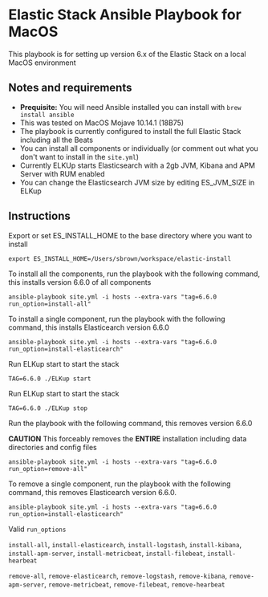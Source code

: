 # Elastic Stack Ansible Playbook for MacOS

This playbook is for setting up version 6.x of the Elastic Stack on a local MacOS environment   

## Notes and requirements

 - **Prequisite:** You will need Ansible installed you can install with `brew install ansible`
 - This was tested on MacOS Mojave 10.14.1 (18B75)
 - The playbook is currently configured to install the full Elastic Stack including all the Beats
 - You can install all components or individually (or comment out what you don't want to install in the `site.yml`)
 - Currently ELKUp starts Elasticsearch with a 2gb JVM, Kibana and APM Server with RUM enabled
 - You can change the Elasticsearch JVM size by editing ES_JVM_SIZE in ELKup

## Instructions
Export or set ES_INSTALL_HOME to the base directory where you want to install

 `export ES_INSTALL_HOME=/Users/sbrown/workspace/elastic-install`

To install all the components, run the playbook with the following command, this installs version 6.6.0 of all components

 `ansible-playbook site.yml -i hosts --extra-vars "tag=6.6.0 run_option=install-all"`

To install a single component, run the playbook with the following command, this installs Elasticearch version 6.6.0

 `ansible-playbook site.yml -i hosts --extra-vars "tag=6.6.0 run_option=install-elasticearch"`

Run ELKup start to start the stack

  `TAG=6.6.0 ./ELKup start`

Run ELKup start to start the stack

  `TAG=6.6.0 ./ELKup stop`

Run the playbook with the following command, this removes version 6.6.0

**CAUTION** This forceably removes the **ENTIRE** installation including data directories and config files

`ansible-playbook site.yml -i hosts --extra-vars "tag=6.6.0 run_option=remove-all"`

To remove a single component, run the playbook with the following command, this removes Elasticearch version 6.6.0.

`ansible-playbook site.yml -i hosts --extra-vars "tag=6.6.0 run_option=install-elasticearch"`

Valid `run_options`

`install-all`, `install-elasticearch`, `install-logstash`, `install-kibana`, `install-apm-server`, `install-metricbeat`, `install-filebeat`, `install-hearbeat`

`remove-all`, `remove-elasticearch`, `remove-logstash`, `remove-kibana`, `remove-apm-server`, `remove-metricbeat`, `remove-filebeat`, `remove-hearbeat`
